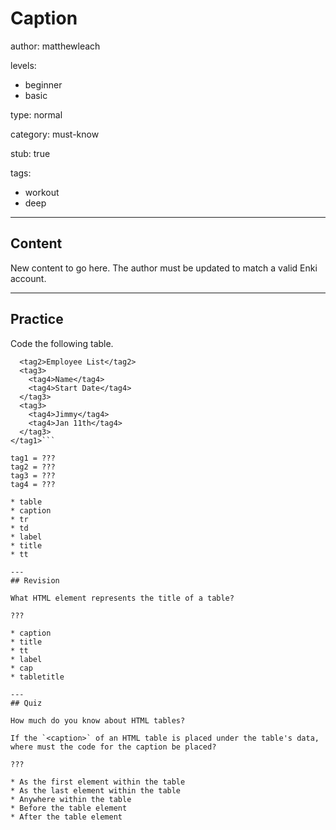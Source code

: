 # Caption
author: matthewleach

levels:
  - beginner
  - basic

type: normal

category: must-know

stub: true


tags:
  - workout
  - deep


---
## Content

New content to go here. The author must be updated to match a valid Enki account.

---
## Practice

Code the following table.  


```<tag1>
  <tag2>Employee List</tag2>
  <tag3>
    <tag4>Name</tag4>
    <tag4>Start Date</tag4>
  </tag3>
  <tag3>
    <tag4>Jimmy</tag4>
    <tag4>Jan 11th</tag4>
  </tag3>
</tag1>```

tag1 = ???
tag2 = ???
tag3 = ???
tag4 = ???

* table
* caption
* tr
* td
* label
* title
* tt

---
## Revision

What HTML element represents the title of a table?

???

* caption
* title
* tt
* label
* cap
* tabletitle

---
## Quiz

How much do you know about HTML tables?

If the `<caption>` of an HTML table is placed under the table's data, where must the code for the caption be placed?

???

* As the first element within the table
* As the last element within the table 
* Anywhere within the table
* Before the table element
* After the table element
